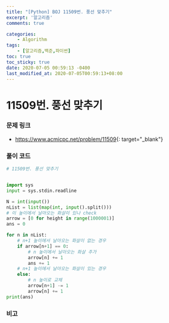 ```yaml
---
title: "[Python] BOJ 11509번. 풍선 맞추기"
excerpt: '알고리즘'
comments: true

categories:
    - Algorithm
tags:
    - [알고리즘,백준,파이썬]
toc: true
toc_sticky: true
date: 2020-07-05 00:59:13 -0400
last_modified_at: 2020-07-05T00:59:13+08:00
---
```


# 11509번. 풍선 맞추기

### 문제 링크
- <https://www.acmicpc.net/problem/11509>{: target="\_blank"}

### 풀이 코드

```python
# 11509번. 풍선 맞추기


import sys
input = sys.stdin.readline

N = int(input())
nList = list(map(int, input().split()))
# 이 높이에서 날아오는 화살이 있나 check
arrow = [0 for height in range(1000001)]
ans = 0

for n in nList:
    # n+1 높이에서 날아오는 화살이 없는 경우
    if arrow[n+1] == 0:
        # n 높이에서 날아오는 화살 추가
        arrow[n] += 1
        ans += 1
    # n+1 높이에서 날아오는 화살이 있는 경우
    else:
        # n 높이로 교체
        arrow[n+1] -= 1
        arrow[n] += 1
print(ans)
```

### 비고